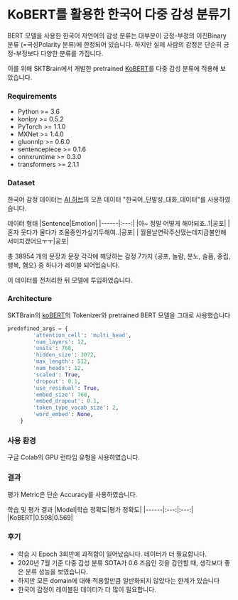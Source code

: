 

<!-- @import "[TOC]" {cmd="toc" depthFrom=1 depthTo=6 orderedList=false} -->

<!-- code_chunk_output -->

# KoBERT를 활용한 한국어 다중 감성 분류기

BERT 모델을 사용한 한국어 자연어의 감성 분류는 대부분이 긍정-부정의 이진Binary 분류 (=극성Polarity 분류)에 한정되어 있습니다.
하지만 실제 사람의 감정은 단순히 긍정-부정보다 다양한 분류를 가집니다.

이를 위해 SKTBrain에서 개발한 pretrained [KoBERT](https://github.com/SKTBrain/KoBERT)를 다중 감성 분류에 적용해 보았습니다.

### Requirements

* Python >= 3.6
* konlpy >= 0.5.2
* PyTorch >= 1.1.0
* MXNet >= 1.4.0
* gluonnlp >= 0.6.0
* sentencepiece >= 0.1.6
* onnxruntime >= 0.3.0
* transformers >= 2.1.1

### Dataset
한국어 감정 데이터는 [AI 허브](http://www.aihub.or.kr/)의 오픈 데이터 "한국어_단발성_대화_데이터"를 사용하였습니다.

데이터 형태 
|Sentence|Emotion|
|------|:---:|
|아~ 정말 어떻게 해야되죠..1|공포|
| 혼자 웃다가 울다가 조울증인가싶기두해여..|공포|
| 월욜날연락주신댔는데지금불안해서미치겠어요ㅜㅜ|공포|

총 38954 개의 문장과 문장 각각에 해당하는 감정 7가지 {공포, 놀람, 분노, 슬픔, 중립, 행복, 혐오} 중 하나가 레이블 되어있습니다.

이 데이터를 전처리한 뒤 모델에 투입하였습니다.


### Architecture

SKTBrain의 [koBERT](https://github.com/SKTBrain/KoBERT)의 Tokenizer와 pretrained BERT 모델을 그대로 사용했습니다

```python
predefined_args = {
        'attention_cell': 'multi_head',
        'num_layers': 12,
        'units': 768,
        'hidden_size': 3072,
        'max_length': 512,
        'num_heads': 12,
        'scaled': True,
        'dropout': 0.1,
        'use_residual': True,
        'embed_size': 768,
        'embed_dropout': 0.1,
        'token_type_vocab_size': 2,
        'word_embed': None,
    }
```

### 사용 환경
구글 Colab의 GPU 런타임 유형을 사용하였습니다.  


### 결과
평가 Metric은 단순 Accuracy를 사용하였습니다.

학습 및 평가 결과 
|Model|학습 정확도|평가 정확도|
|------|:---:|:---:|
|KoBERT|0.598|0.569|

### 후기
- 학습 시 Epoch 3회만에 과적합이 일어났습니다. 데이터가 더 필요합니다.
- 2020년 7월 기준 다중 감성 분류 SOTA가 0.6 즈음인 것을 감안할 때, 생각보다 좋은 분류 성능을 보였습니다.
- 하지만 모든 domain에 대해 적용할만큼 일반화되지 않았다는 한계가 있습니다
- 한국어 감정이 레이블된 데이터가 더 많이 필요합니다.


